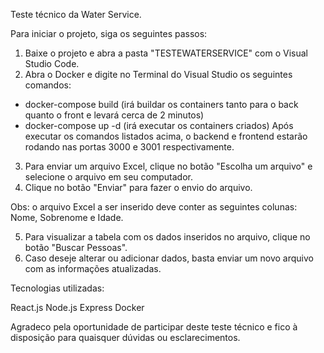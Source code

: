 Teste técnico da Water Service.

Para iniciar o projeto, siga os seguintes passos:

1. Baixe o projeto e abra a pasta "TESTEWATERSERVICE" com o Visual Studio Code.
2. Abra o Docker e digite no Terminal do Visual Studio os seguintes comandos:
- docker-compose build (irá buildar os containers tanto para o back quanto o front e levará cerca de 2 minutos)
- docker-compose up -d (irá executar os containers criados)
Após executar os comandos listados acima, o backend e frontend estarão rodando nas portas 3000 e 3001 respectivamente.

3. Para enviar um arquivo Excel, clique no botão "Escolha um arquivo" e selecione o arquivo em seu computador.
4. Clique no botão "Enviar" para fazer o envio do arquivo.

Obs: o arquivo Excel a ser inserido deve conter as seguintes colunas: Nome, Sobrenome e Idade.

5. Para visualizar a tabela com os dados inseridos no arquivo, clique no botão "Buscar Pessoas".
6. Caso deseje alterar ou adicionar dados, basta enviar um novo arquivo com as informações atualizadas.

Tecnologias utilizadas:

React.js
Node.js
Express
Docker

Agradeco pela oportunidade de participar deste teste técnico e fico à disposição para quaisquer dúvidas ou esclarecimentos.